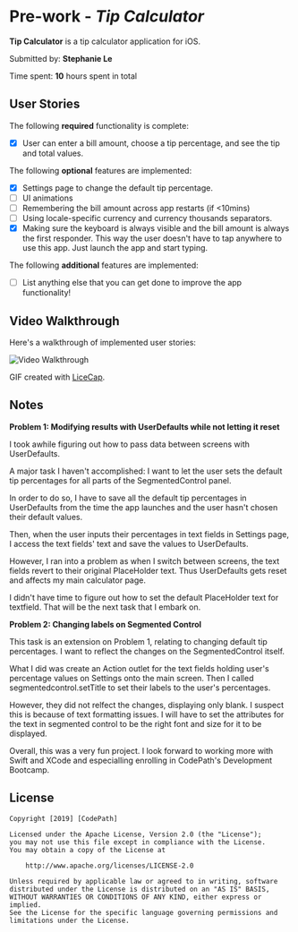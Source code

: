 # Pre-work - *Tip Calculator*

**Tip Calculator** is a tip calculator application for iOS.

Submitted by: **Stephanie Le**

Time spent: **10** hours spent in total

## User Stories

The following **required** functionality is complete:

* [x] User can enter a bill amount, choose a tip percentage, and see the tip and total values.

The following **optional** features are implemented:
* [x] Settings page to change the default tip percentage.
* [ ] UI animations
* [ ] Remembering the bill amount across app restarts (if <10mins)
* [ ] Using locale-specific currency and currency thousands separators.
* [x] Making sure the keyboard is always visible and the bill amount is always the first responder. This way the user doesn't have to tap anywhere to use this app. Just launch the app and start typing.

The following **additional** features are implemented:

- [ ] List anything else that you can get done to improve the app functionality!

## Video Walkthrough 

Here's a walkthrough of implemented user stories:

<img src='http://i.imgur.com/link/to/your/gif/file.gif' title='Video Walkthrough' width='' alt='Video Walkthrough' />

GIF created with [LiceCap](http://www.cockos.com/licecap/).

## Notes

**Problem 1: Modifying results with UserDefaults while not letting it reset**

I took awhile figuring out how to pass data between screens with UserDefaults.

A major task I haven't accomplished: I want to let the user sets the 
default tip percentages for all parts of the SegmentedControl panel. 

In order to do so, I have to save all the default tip percentages in UserDefaults from the time the app launches
and the user hasn't chosen their default values.

Then, when the user inputs their percentages in text fields in Settings page, I access the text fields' text
and save the values to UserDefaults.

However, I ran into a problem as when I switch between screens, the text fields revert to their original
PlaceHolder text. Thus UserDefaults gets reset and affects my main calculator page.

I didn't have time to figure out how to set the default PlaceHolder text for textfield. That will be the next task that I embark on.

**Problem 2: Changing labels on Segmented Control**

This task is an extension on Problem 1, relating to changing default tip percentages. 
I want to reflect the changes on the SegmentedControl itself. 

What I did was create an Action outlet for the text fields holding user's percentage values on Settings onto the main screen.
Then I called segmentedcontrol.setTitle to set their labels to the user's percentages.

However, they did not relfect the changes, displaying only blank. I suspect this is because of text formatting issues. 
I will have to set the attributes for the text in segmented control to be the right font and size for it to be displayed.


Overall, this was a very fun project. I look forward to working more with Swift and XCode and especialling enrolling in CodePath's Development Bootcamp.









## License

    Copyright [2019] [CodePath]

    Licensed under the Apache License, Version 2.0 (the "License");
    you may not use this file except in compliance with the License.
    You may obtain a copy of the License at

        http://www.apache.org/licenses/LICENSE-2.0

    Unless required by applicable law or agreed to in writing, software
    distributed under the License is distributed on an "AS IS" BASIS,
    WITHOUT WARRANTIES OR CONDITIONS OF ANY KIND, either express or implied.
    See the License for the specific language governing permissions and
    limitations under the License.
